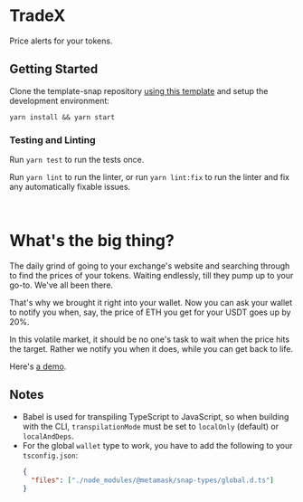 # TradeX

Price alerts for your tokens.

## Getting Started

Clone the template-snap repository [using this template](https://github.com/MetaMask/template-snap-monorepo/generate) and setup the development environment:

```shell
yarn install && yarn start
```

### Testing and Linting

Run `yarn test` to run the tests once.

Run `yarn lint` to run the linter, or run `yarn lint:fix` to run the linter and fix any automatically fixable issues.

<br>

# What's the big thing?

The daily grind of going to your exchange's website and searching through to find the prices of your tokens. Waiting endlessly, till they pump up to your go-to. We've all been there.

That's why we brought it right into your wallet. Now you can ask your wallet to notify you when, say, the price of ETH you get for your USDT goes up by 20%.

In this volatile market, it should be no one's task to wait when the price hits the target. Rather we notify you when it does, while you can get back to life.

Here's [a demo](https://drive.google.com/file/d/1Xok0xADtXjTIiuM8689nQ7GYqV0oInTK/view?usp=share_link).

## Notes

- Babel is used for transpiling TypeScript to JavaScript, so when building with the CLI,
  `transpilationMode` must be set to `localOnly` (default) or `localAndDeps`.
- For the global `wallet` type to work, you have to add the following to your `tsconfig.json`:
  ```json
  {
    "files": ["./node_modules/@metamask/snap-types/global.d.ts"]
  }
  ```
